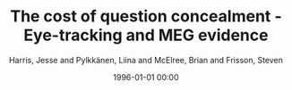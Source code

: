 ---
layout: post
title: The cost of question concealment - Eye-tracking and MEG evidence

date: 1996-01-01 00:00
author: Harris, Jesse and Pylkkänen, Liina and McElree, Brian and Frisson, Steven
tags: ["amf","coercion","concealed questions","eye-tracking","meg","n400","semantic composition"]
journal: Brain and Language

link: https://doi.org/10.1016/j.bandl.2007.09.001

year: 2008
---